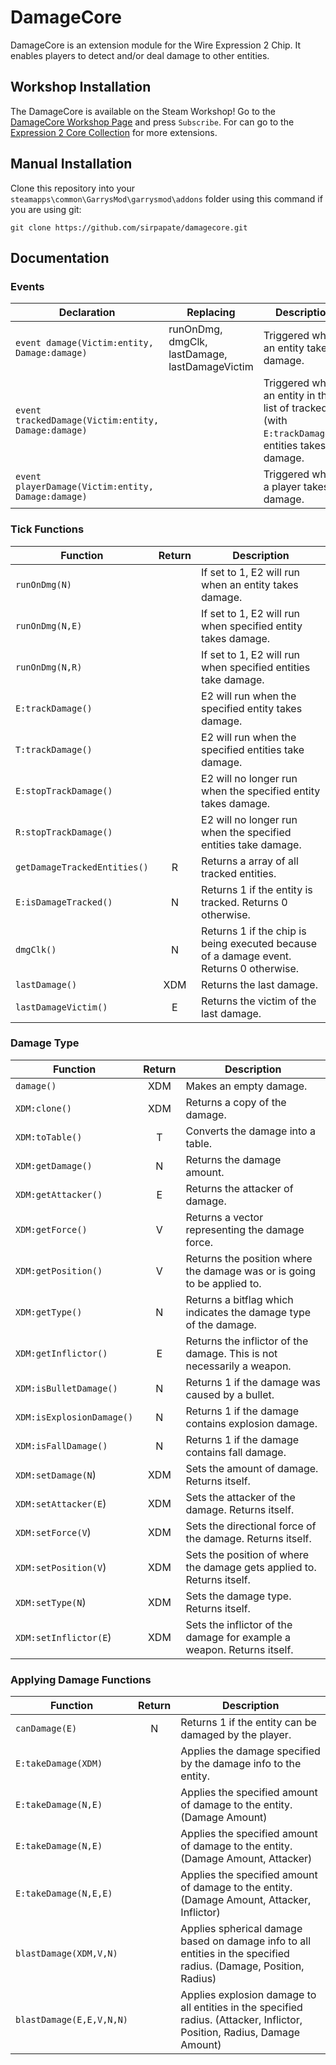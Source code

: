 # DamageCore

DamageCore is an extension module for the Wire Expression 2 Chip. It enables players to detect and/or deal damage to other entities.


## Workshop Installation

The DamageCore is available on the Steam Workshop! Go to the [DamageCore Workshop Page][DamageCore Workshop Page] and press `Subscribe`. For can go to the [Expression 2 Core Collection][Expression 2 Core Collection] for more extensions.

## Manual Installation

Clone this repository into your `steamapps\common\GarrysMod\garrysmod\addons` folder using this command if you are using git:

    git clone https://github.com/sirpapate/damagecore.git

## Documentation

### Events

| Declaration                                         | Replacing                                      | Description                                                                                     |
|-----------------------------------------------------|------------------------------------------------|-------------------------------------------------------------------------------------------------|
| `event damage(Victim:entity, Damage:damage)`        | runOnDmg, dmgClk, lastDamage, lastDamageVictim | Triggered when an entity takes damage.                                                          |
| `event trackedDamage(Victim:entity, Damage:damage)` |                                                | Triggered when an entity in the list of tracked (with `E:trackDamage()`) entities takes damage. |
| `event playerDamage(Victim:entity, Damage:damage)`  |                                                | Triggered when a player takes damage.                                                           |

### Tick Functions
| Function                     | Return | Description                                                                             |
|------------------------------|:------:|-----------------------------------------------------------------------------------------|
| `runOnDmg(N)`                |        | If set to 1, E2 will run when an entity takes damage.                                   |
| `runOnDmg(N,E)`              |        | If set to 1, E2 will run when specified entity takes damage.                            |
| `runOnDmg(N,R)`              |        | If set to 1, E2 will run when specified entities take damage.                           |
| `E:trackDamage()`            |        | E2 will run when the specified entity takes damage.                                     |
| `T:trackDamage()`            |        | E2 will run when the specified entities take damage.                                    |
| `E:stopTrackDamage()`        |        | E2 will no longer run when the specified entity takes damage.                           |
| `R:stopTrackDamage()`        |        | E2 will no longer run when the specified entities take damage.                          |
| `getDamageTrackedEntities()` | R      | Returns a array of all tracked entities.                                                |
| `E:isDamageTracked()`        | N      | Returns 1 if the entity is tracked. Returns 0 otherwise.                                |
| `dmgClk()`                   | N      | Returns 1 if the chip is being executed because of a damage event. Returns 0 otherwise. |
| `lastDamage()`               | XDM    | Returns the last damage.                                                                |
| `lastDamageVictim()`         | E      | Returns the victim of the last damage.                                                  |

### Damage Type
| Function                  | Return | Description                                                             |
|---------------------------|:------:|-------------------------------------------------------------------------|
| `damage()`                | XDM    | Makes an empty damage.                                                  |
| `XDM:clone()`             | XDM    | Returns a copy of the damage.                                           |
| `XDM:toTable()`           | T      | Converts the damage into a table.                                       |
| `XDM:getDamage()`         | N      | Returns the damage amount.                                              |
| `XDM:getAttacker()`       | E      | Returns the attacker of damage.                                         |
| `XDM:getForce()`          | V      | Returns a vector representing the damage force.                         |
| `XDM:getPosition()`       | V      | Returns the position where the damage was or is going to be applied to. |
| `XDM:getType()`           | N      | Returns a bitflag which indicates the damage type of the damage.        |
| `XDM:getInflictor()`      | E      | Returns the inflictor of the damage. This is not necessarily a weapon.  |
| `XDM:isBulletDamage()`    | N      | Returns 1 if the damage was caused by a bullet.                         |
| `XDM:isExplosionDamage()` | N      | Returns 1 if the damage contains explosion damage.                      |
| `XDM:isFallDamage()`      | N      | Returns 1 if the damage contains fall damage.                           |
| `XDM:setDamage(N`)        | XDM    | Sets the amount of damage. Returns itself.                              |
| `XDM:setAttacker(E`)      | XDM    | Sets the attacker of the damage. Returns itself.                        |
| `XDM:setForce(V`)         | XDM    | Sets the directional force of the damage. Returns itself.               |
| `XDM:setPosition(V`)      | XDM    | Sets the position of where the damage gets applied to. Returns itself.  |
| `XDM:setType(N`)          | XDM    | Sets the damage type. Returns itself.                                   |
| `XDM:setInflictor(E`)     | XDM    | Sets the inflictor of the damage for example a weapon. Returns itself.  |

### Applying Damage Functions
| Function                 | Return | Description                                                                                                              |
|--------------------------|:------:|--------------------------------------------------------------------------------------------------------------------------|
| `canDamage(E)`           | N      | Returns 1 if the entity can be damaged by the player.                                                                    |
| `E:takeDamage(XDM)`      |        | Applies the damage specified by the damage info to the entity.                                                           |
| `E:takeDamage(N,E)`      |        | Applies the specified amount of damage to the entity. (Damage Amount)                                                    |
| `E:takeDamage(N,E)`      |        | Applies the specified amount of damage to the entity. (Damage Amount, Attacker)                                          |
| `E:takeDamage(N,E,E)`    |        | Applies the specified amount of damage to the entity. (Damage Amount, Attacker, Inflictor)                               |
| `blastDamage(XDM,V,N)`   |        | Applies spherical damage based on damage info to all entities in the specified radius. (Damage, Position, Radius)        |
| `blastDamage(E,E,V,N,N)` |        | Applies explosion damage to all entities in the specified radius. (Attacker, Inflictor, Position, Radius, Damage Amount) |




[DamageCore Workshop Page]: <https://steamcommunity.com/sharedfiles/filedetails/?id=217370580>
[Expression 2 Core Collection]: <https://steamcommunity.com/workshop/filedetails/?id=726399057>